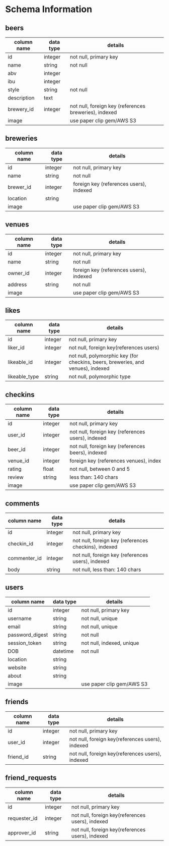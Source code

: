 # Schema Information

## beers
column name | data type | details
------------|-----------|-----------------------
id          | integer   | not null, primary key
name        | string    | not null
abv         | integer   |
ibu         | integer   |
style       | string    | not null
description | text      |
brewery_id  | integer   | not null, foreign key (references breweries), indexed
image       |           | use paper clip gem/AWS S3

## breweries
column name | data type | details
------------|-----------|-----------------------
id          | integer   | not null, primary key
name        | string    | not null
brewer_id   | integer   | foreign key (references users), indexed
location    | string    |
image       |           | use paper clip gem/AWS S3

## venues
column name | data type | details
------------|-----------|-----------------------
id          | integer   | not null, primary key
name        | string    | not null
owner_id    | integer   | foreign key (references users), indexed
address     | string    | not null
image       |           | use paper clip gem/AWS S3

## likes
column name   | data type | details
--------------|-----------|-----------------------
id            | integer   | not null, primary key
liker_id      | integer   | not null, foreign key(references users)
likeable_id   | integer   | not null, polymorphic key (for checkins, beers, breweries, and venues), indexed
likeable_type | string    | not null, polymorphic type


## checkins
column name   | data type | details
--------------|-----------|-----------------------
id            | integer   | not null, primary key
user_id       | integer   | not null, foreign key (references users), indexed
beer_id       | integer   | not null, foreign key (references beers), indexed
venue_id      | integer   | foreign key (references venues), index
rating        | float     | not null, between 0 and 5
review        | string    | less than: 140 chars
image         |           | use paper clip gem/AWS S3

## comments
column name   | data type | details
--------------|-----------|-----------------------
id            | integer   | not null, primary key
checkin_id    | integer   | not null, foreign key (references checkins), indexed
commenter_id  | integer   | not null, foreign key (references users), indexed
body          | string    | not null, less than: 140 chars

## users
column name     | data type | details
----------------|-----------|-----------------------
id              | integer   | not null, primary key
username        | string    | not null, unique
email           | string    | not null, unique
password_digest | string    | not null
session_token   | string    | not null, indexed, unique
DOB             | datetime  | not null
location        | string    |
website         | string    |
about           | string    |    
image           |           | use paper clip gem/AWS S3

## friends
column name | data type | details
------------|-----------|-----------------------
id          | integer   | not null, primary key
user_id     | integer   | not null, foreign key(references users), indexed
friend_id   | string    | not null, foreign key(references users), indexed

## friend_requests
column name | data type | details
------------|-----------|-----------------------
id          | integer   | not null, primary key
requester_id| integer   | not null, foreign key(references users), indexed
approver_id | string    | not null, foreign key(references users), indexed
